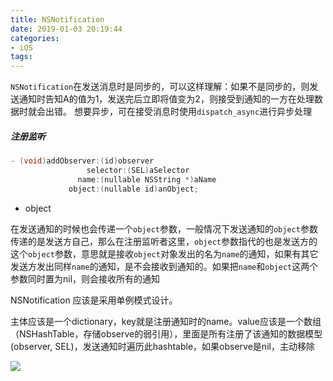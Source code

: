 ```yaml
---
title: NSNotification
date: 2019-01-03 20:19:44
categories:
- iOS
tags:
---
```


`NSNotification`在发送消息时是同步的，可以这样理解：如果不是同步的，则发送通知时告知A的值为1，发送完后立即将值变为2，则接受到通知的一方在处理数据时就会出错。
想要异步，可在接受消息时使用`dispatch_async`进行异步处理

##### 注册监听
```objective-c
- (void)addObserver:(id)observer 
  				 selector:(SEL)aSelector 
               name:(nullable NSString *)aName 
             object:(nullable id)anObject;
```

- object

在发送通知的时候也会传递一个`object`参数，一般情况下发送通知的`object`参数传递的是发送方自己，那么在注册监听者这里，`object`参数指代的也是发送方的这个`object`参数，意思就是接收`object`对象发出的名为`name`的通知，如果有其它发送方发出同样`name`的通知，是不会接收到通知的。如果把`name`和`object`这两个参数同时置为nil，则会接收所有的通知



NSNotification 应该是采用单例模式设计。

主体应该是一个dictionary，key就是注册通知时的name。value应该是一个数组（NSHashTable，存储observe的弱引用），里面是所有注册了该通知的数据模型(observer, SEL)，发送通知时遍历此hashtable，如果observe是nil，主动移除

![](https://ws1.sinaimg.cn/large/006tKfTcly1g1pr2mfw2jj30ly0ezgm5.jpg)

